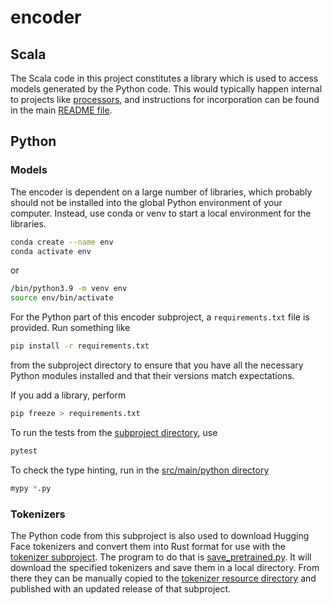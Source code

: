 # encoder

## Scala

The Scala code in this project constitutes a library which is used to access models generated by the Python code.  This would typically happen internal to projects like [processors](https://github.com/clulab/processors), and instructions for incorporation can be found in the main [README file](../README.md). 

## Python

### Models

The encoder is dependent on a large number of libraries, which probably should not be installed into the global Python environment of your computer.  Instead, use conda or venv to start a local environment for the libraries.

```sh
conda create --name env
conda activate env
```

or

```sh
/bin/python3.9 -m venv env
source env/bin/activate
```

For the Python part of this encoder subproject, a `requirements.txt` file is provided.  Run something like
```sh
pip install -r requirements.txt
```
from the subproject directory to ensure that you have all the necessary Python modules installed and that their versions match expectations.

If you add a library, perform
```sh
pip freeze > requirements.txt
```

To run the tests from the [subproject directory](./), use
```sh
pytest
```

To check the type hinting, run in the [src/main/python directory](./src/main/python)
```sh
mypy *.py
```
### Tokenizers

The Python code from this subproject is also used to download Hugging Face tokenizers and convert them into Rust format for use with the [tokenizer subproject](../tokenizer).  The program to do that is [save_pretrained.py](./save_pretrained.py).  It will download the specified tokenizers and save them in a local directory.  From there they can be manually copied to the [tokenizer resource directory](../tokenizer/src/main/resources/org/clulab/scala_transformers/tokenizer) and published with an updated release of that subproject.
